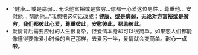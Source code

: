 - “健康... 或是病弱… 无论他富裕或是贫穷…你都一心爱这位男性... 尊重他… 安慰他… 帮助他...”我想把这句话改成：**健康、或是病弱，无论对方富裕或是贫穷，我们都彼此心爱，尊重彼此，安慰彼此，帮助彼此。**
- 爱情背后需要应付的人生很复杂，但爱情本身却可以很简单。如果恋人们都能像懂得要像爱小时候的自己那样，去爱另一半，爱情就会变简单。**耐心一点啦。**